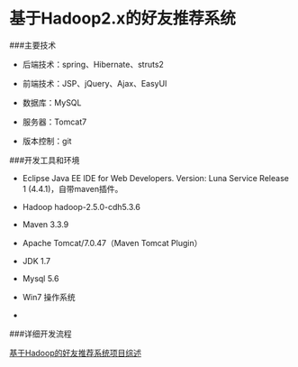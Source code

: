 # 基于Hadoop2.x的好友推荐系统
###主要技术

- 后端技术：spring、Hibernate、struts2

- 前端技术：JSP、jQuery、Ajax、EasyUI

- 数据库：MySQL

- 服务器：Tomcat7

- 版本控制：git

###开发工具和环境
- Eclipse Java EE IDE for Web Developers. Version: Luna Service Release 1 (4.4.1)，自带maven插件。

- Hadoop hadoop-2.5.0-cdh5.3.6

- Maven 3.3.9

- Apache Tomcat/7.0.47（Maven Tomcat Plugin）

- JDK 1.7

- Mysql 5.6

- Win7 操作系统

- 

###详细开发流程

[基于Hadoop的好友推荐系统项目综述](http://blog.csdn.net/xiaokang123456kao/article/details/75006624)

